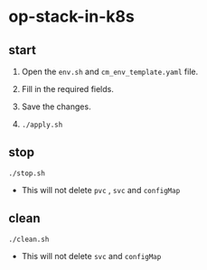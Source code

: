 # op-stack-in-k8s

## start

1. Open the `env.sh` and `cm_env_template.yaml` file.

2. Fill in the required fields.

3. Save the changes.

4. `./apply.sh`

## stop

`./stop.sh`

* This will not delete `pvc` , `svc` and `configMap`

## clean

`./clean.sh`

* This will not delete `svc` and `configMap`